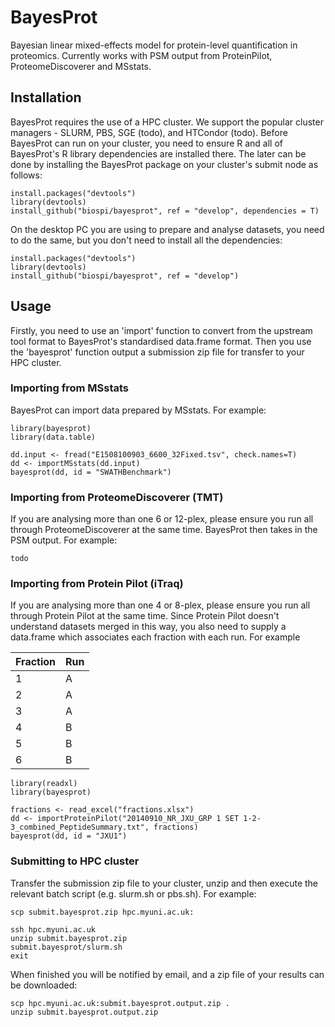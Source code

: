 # BayesProt
Bayesian linear mixed-effects model for protein-level quantification in proteomics. Currently works with PSM output from ProteinPilot, ProteomeDiscoverer and MSstats.

## Installation

BayesProt requires the use of a HPC cluster. We support the popular cluster managers - SLURM, PBS, SGE (todo), and HTCondor (todo). Before BayesProt can run on your cluster, you need to ensure R and all of BayesProt's R library dependencies are installed there. The later can be done by installing the BayesProt package on your cluster's submit node as follows:

```
install.packages("devtools")
library(devtools)
install_github("biospi/bayesprot", ref = "develop", dependencies = T)
```

On the desktop PC you are using to prepare and analyse datasets, you need to do the same, but you don't need to install all the dependencies: 

```
install.packages("devtools")
library(devtools)
install_github("biospi/bayesprot", ref = "develop")
```

## Usage

Firstly, you need to use an 'import' function to convert from the upstream tool format to BayesProt's standardised data.frame format. Then you use the 'bayesprot' function output a submission zip file for transfer to your HPC cluster.

### Importing from MSstats

BayesProt can import data prepared by MSstats. For example:

```
library(bayesprot)
library(data.table)

dd.input <- fread("E1508100903_6600_32Fixed.tsv", check.names=T)
dd <- importMSstats(dd.input)
bayesprot(dd, id = "SWATHBenchmark")
```

### Importing from ProteomeDiscoverer (TMT)

If you are analysing more than one 6 or 12-plex, please ensure you run all through ProteomeDiscoverer at the same time. BayesProt then takes in the PSM output. For example:

```
todo
```

### Importing from Protein Pilot (iTraq)

If you are analysing more than one 4 or 8-plex, please ensure you run all through Protein Pilot at the same time. Since Protein Pilot doesn't understand datasets merged in this way, you also need to supply a data.frame which associates each fraction with each run. For example

Fraction | Run
---------|-----
1        |  A 
2        |  A 
3        |  A 
4        |  B
5        |  B 
6        |  B  

```
library(readxl)
library(bayesprot)

fractions <- read_excel("fractions.xlsx")
dd <- importProteinPilot("20140910_NR_JXU_GRP 1 SET 1-2-3_combined_PeptideSummary.txt", fractions)
bayesprot(dd, id = "JXU1")
```

### Submitting to HPC cluster

Transfer the submission zip file to your cluster, unzip and then execute the relevant batch script (e.g. slurm.sh or pbs.sh). For example:

```
scp submit.bayesprot.zip hpc.myuni.ac.uk:

ssh hpc.myuni.ac.uk
unzip submit.bayesprot.zip
submit.bayesprot/slurm.sh
exit
```

When finished you will be notified by email, and a zip file of your results can be downloaded:

```
scp hpc.myuni.ac.uk:submit.bayesprot.output.zip .
unzip submit.bayesprot.output.zip
```

